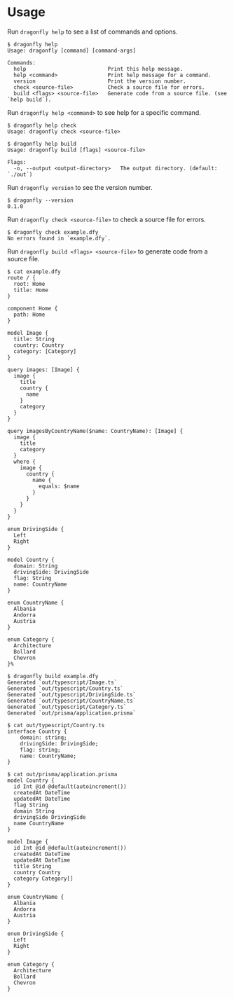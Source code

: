 # Usage

Run `dragonfly help` to see a list of commands and options.

```console
$ dragonfly help
Usage: dragonfly [command] [command-args]

Commands:
  help                          Print this help message.
  help <command>                Print help message for a command.
  version                       Print the version number.
  check <source-file>           Check a source file for errors.
  build <flags> <source-file>   Generate code from a source file. (see `help build`).
```

Run `dragonfly help <command>` to see help for a specific command.

```console
$ dragonfly help check
Usage: dragonfly check <source-file>

$ dragonfly help build
Usage: dragonfly build [flags] <source-file>

Flags:
  -o, --output <output-directory>   The output directory. (default: `./out`)
```

Run `dragonfly version` to see the version number.

```console
$ dragonfly --version
0.1.0
```

Run `dragonfly check <source-file>` to check a source file for errors.

```console
$ dragonfly check example.dfy
No errors found in `example.dfy`.
```

Run `dragonfly build <flags> <source-file>` to generate code from a source file.

```console
$ cat example.dfy
route / {
  root: Home
  title: Home
}

component Home {
  path: Home
}

model Image {
  title: String
  country: Country
  category: [Category]
}

query images: [Image] {
  image {
    title
    country {
      name
    }
    category
  }
}

query imagesByCountryName($name: CountryName): [Image] {
  image {
    title
    category
  }
  where {
    image {
      country {
        name {
          equals: $name
        }
      }
    }
  }
}

enum DrivingSide {
  Left
  Right
}

model Country {
  domain: String
  drivingSide: DrivingSide
  flag: String
  name: CountryName
}

enum CountryName {
  Albania
  Andorra
  Austria
}

enum Category {
  Architecture
  Bollard
  Chevron
}%

$ dragonfly build example.dfy
Generated `out/typescript/Image.ts`
Generated `out/typescript/Country.ts`
Generated `out/typescript/DrivingSide.ts`
Generated `out/typescript/CountryName.ts`
Generated `out/typescript/Category.ts`
Generated `out/prisma/application.prisma`

$ cat out/typescript/Country.ts
interface Country {
    domain: string;
    drivingSide: DrivingSide;
    flag: string;
    name: CountryName;
} 

$ cat out/prisma/application.prisma
model Country {
  id Int @id @default(autoincrement())
  createdAt DateTime
  updatedAt DateTime
  flag String
  domain String
  drivingSide DrivingSide
  name CountryName
}

model Image {
  id Int @id @default(autoincrement())
  createdAt DateTime
  updatedAt DateTime
  title String
  country Country
  category Category[]
}

enum CountryName {
  Albania
  Andorra
  Austria
}

enum DrivingSide {
  Left
  Right
}

enum Category {
  Architecture
  Bollard
  Chevron
}
```